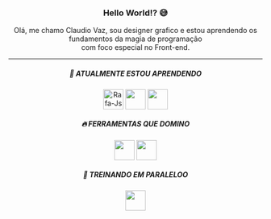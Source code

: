 <h3 align="center">Hello World!? 😅 </h3>

<p align="center">
  Olá, me chamo Claudio Vaz, sou designer grafico e estou aprendendo os fundamentos da magia de programação <br> com foco especial no Front-end.
</p>
<hr>




<div align="center" >
  <h5><b>🚀 ATUALMENTE ESTOU APRENDENDO</b></h5>
  <div>
    <img align="center" alt="Rafa-Js" height="40em" src="https://cdn.jsdelivr.net/gh/devicons/devicon/icons/html5/html5-original.svg" />
    <img align="center" height="40em" src="https://cdn.jsdelivr.net/gh/devicons/devicon/icons/css3/css3-original.svg" />
    <img align="center" height="40em" src="https://cdn.jsdelivr.net/gh/devicons/devicon/icons/javascript/javascript-plain.svg" />            
  </div>


  <h5><b>🔥 FERRAMENTAS QUE DOMINO</b></h5>
  <div>
    <img align="center" height="40em" src="https://cdn.jsdelivr.net/gh/devicons/devicon/icons/photoshop/photoshop-line.svg" />
    <img align="center" height="40em" src="https://seeklogo.com/images/C/coreldraw-2019-logo-73390B2962-seeklogo.com.png" />
  </div>  
  
  <h5><b>💜 TREINANDO EM PARALELOO</b></h5>
  <div>
    <img align="center" height="40em" src="https://cdn.jsdelivr.net/gh/devicons/devicon/icons/figma/figma-original.svg" />
  </div>  
</div>
